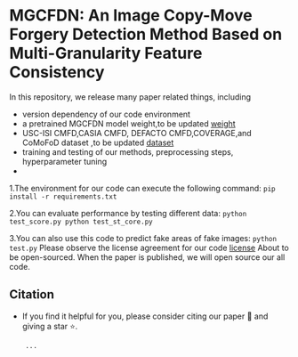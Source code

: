 # MGCFDN: An Image Copy-Move Forgery Detection Method Based on Multi-Granularity Feature Consistency

In this repository, we release many paper related things, including
- version dependency of our code environment
- a pretrained MGCFDN model weight,to be updated [weight]()
- USC-ISI CMFD,CASIA CMFD, DEFACTO CMFD,COVERAGE,and CoMoFoD dataset ,to be updated [dataset]()
- training and testing of our methods, preprocessing steps, hyperparameter tuning
- 
1.The environment for our code can execute the following command:
`
pip install -r requirements.txt
`

2.You can evaluate performance by testing different data:
`
python test_score.py
python test_st_core.py
`

3.You can also use this code to predict fake areas of fake images:
`
python test.py
`
Please observe the license agreement for our code [license](LICENSE)
About to be open-sourced.
When the paper is published, we will open source our all code.

## Citation
* If you find it helpful for you, please consider citing our paper 📝 and giving a star ⭐.
```
    ...
```